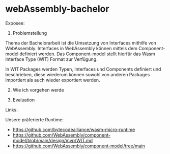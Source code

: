 # webAssembly-bachelor

Exposee:

1. Problemstellung
   
Thema der Bachelorarbeit ist die Umsetzung von Interfaces mithilfe von WebAssembly. Interfaces in WebAssembly können mittels dem Component-model definiert werden. Das Component-model stellt hierfür das Wasm Interface Type (WIT) Format zur Verfügung.

In WIT Packages werden Typen, Interfaces und Components definiert und beschrieben, diese wiederum können sowohl von anderen Packages importiert als auch wieder exportiert werden. 

2. Wie ich vorgehen werde

3. Evaluation

Links:

Unsere präferierte Runtime: 
* https://github.com/bytecodealliance/wasm-micro-runtime
* https://github.com/WebAssembly/component-model/blob/main/design/mvp/WIT.md
* https://github.com/WebAssembly/component-model/tree/main
